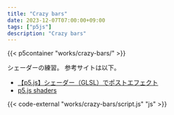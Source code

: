 ```yaml
---
title: "Crazy bars"
date: 2023-12-07T07:00:00+09:00
tags: ["p5js"]
description: "Crazy bars"
---
```


{{< p5container "works/crazy-bars/" >}}

シェーダーの練習。
参考サイトは以下。

- [【p5.js】シェーダー（GLSL）でポストエフェクト](https://gin-graphic.hatenablog.com/entry/2021/02/11/113000)
- [p5.js shaders](https://itp-xstory.github.io/p5js-shaders/#/)


{{< code-external "works/crazy-bars/script.js" "js" >}}
